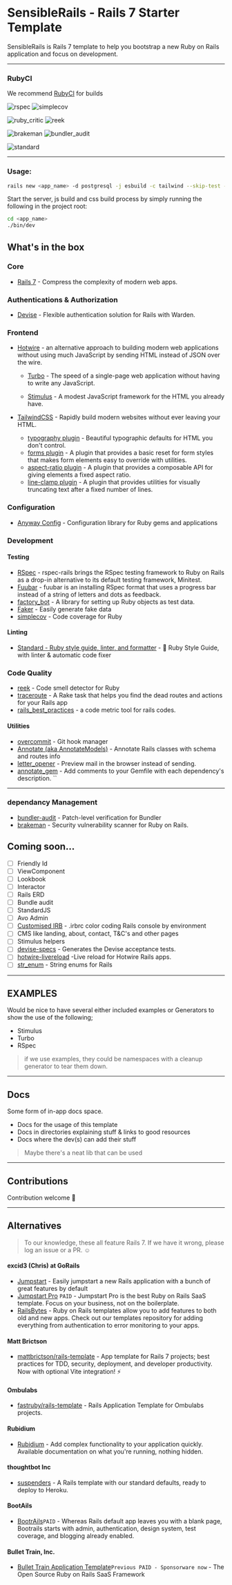 # SensibleRails - Rails 7 Starter Template

SensibleRails is Rails 7 template to help you bootstrap a new Ruby on Rails application and focus on development.

---   

### RubyCI
We recommend [RubyCI](https://ruby.ci/) for builds 

![rspec](https://ruby.ci/badges/44eb0fcb-d1a2-4c42-a801-ad8d8f096868/rspec)
![simplecov](https://ruby.ci/badges/44eb0fcb-d1a2-4c42-a801-ad8d8f096868/simplecov)

![ruby_critic](https://ruby.ci/badges/44eb0fcb-d1a2-4c42-a801-ad8d8f096868/ruby_critic)
![reek](https://ruby.ci/badges/44eb0fcb-d1a2-4c42-a801-ad8d8f096868/reek)

![brakeman](https://ruby.ci/badges/44eb0fcb-d1a2-4c42-a801-ad8d8f096868/brakeman)
![bundler_audit](https://ruby.ci/badges/44eb0fcb-d1a2-4c42-a801-ad8d8f096868/bundler_audit)

![standard](https://ruby.ci/badges/44eb0fcb-d1a2-4c42-a801-ad8d8f096868/standard)

---


### Usage:

```bash
rails new <app_name> -d postgresql -j esbuild -c tailwind --skip-test -m "https://raw.githubusercontent.com/davidteren/basic_rails_starter_template/main/template.rb"
```

Start the server, js build and css build process by simply running the following in the project root:
```bash
cd <app_name>
./bin/dev
```

## What's in the box

### Core

- [Rails 7](https://rubyonrails.org/) - Compress the complexity of modern web apps.

### Authentications & Authorization

- [Devise](https://github.com/heartcombo/devise) - Flexible authentication solution for Rails with Warden.

### Frontend

- [Hotwire](https://hotwired.dev/) - an alternative approach to building modern web applications without using much JavaScript by sending HTML instead of JSON over the wire.
   
  - [Turbo](https://turbo.hotwired.dev/) - The speed of a single-page web application without having to write any JavaScript.
     
  - [Stimulus](https://stimulus.hotwired.dev/) - A modest JavaScript framework for the HTML you already have.

- [TailwindCSS](https://tailwindcss.com/) - Rapidly build modern websites without ever leaving your HTML.
     
  - [typography plugin](https://tailwindcss.com/docs/typography-plugin) - Beautiful typographic defaults for HTML you don't control.
  - [forms plugin](https://github.com/tailwindlabs/tailwindcss-forms) - A plugin that provides a basic reset for form styles that makes form elements easy to override with utilities.
  - [aspect-ratio plugin](https://github.com/tailwindlabs/tailwindcss-aspect-ratio) - A plugin that provides a composable API for giving elements a fixed aspect ratio.
  - [line-clamp plugin](https://github.com/tailwindlabs/tailwindcss-line-clamp) - A plugin that provides utilities for visually truncating text after a fixed number of lines.

### Configuration

- [Anyway Config](https://github.com/palkan/anyway_config) - Configuration library for Ruby gems and applications

### Development

#### Testing

- [RSpec](https://github.com/rspec/rspec-rails) - rspec-rails brings the RSpec testing framework to Ruby on Rails as a drop-in alternative to its default testing framework, Minitest.
- [Fuubar](https://github.com/thekompanee/fuubar) - fuubar is an installing RSpec format that uses a progress bar instead of a string of letters and dots as feedback.
- [factory_bot](https://github.com/thoughtbot/factory_bot) - A library for setting up Ruby objects as test data.
- [Faker](https://github.com/faker-ruby/faker) - Easily generate fake data
- [simplecov](https://github.com/simplecov-ruby/simplecov) - Code coverage for Ruby 



#### Linting

- [Standard - Ruby style guide, linter, and formatter](https://github.com/testdouble/standard) - 🌟 Ruby Style Guide, with linter & automatic code fixer
                 

### Code Quality
 
- [reek](https://github.com/troessner/reek) - Code smell detector for Ruby
- [traceroute](https://github.com/amatsuda/traceroute) - A Rake task that helps you find the dead routes and actions for your Rails app
- [rails_best_practices](http://rails-bestpractices.com) - a code metric tool for rails codes.

#### Utilities

- [overcommit](https://github.com/sds/overcommit) - Git hook manager
- [Annotate (aka AnnotateModels)](https://github.com/ctran/annotate_models) - Annotate Rails classes with schema and routes info
- [letter_opener](https://github.com/ryanb/letter_opener) - Preview mail in the browser instead of sending.
- [annotate_gem](https://github.com/ivantsepp/annotate_gem) - Add comments to your Gemfile with each dependency's description. ``
---

### dependancy Management

- [bundler-audit](https://github.com/rubysec/bundler-audit#readme) - Patch-level verification for Bundler 
- [brakeman](https://brakemanscanner.org) - Security vulnerability scanner for Ruby on Rails. 

## Coming soon...
- [ ] Friendly Id
- [ ] ViewComponent
- [ ] Lookbook
- [ ] Interactor
- [ ] Rails ERD
- [ ] Bundle audit
- [ ] StandardJS
- [ ] Avo Admin
- [ ] [Customised IRB](https://gist.github.com/swanson/3ca98caff43d52f62b4b99f6f2c7444c) - .irbrc color coding Rails console by environment
- [ ] CMS like landing, about, contact, T&C's and other pages
- [ ] Stimulus helpers
- [ ] [devise-specs](https://github.com/andrii/devise-specs) - Generates the Devise acceptance tests.
- [ ] [hotwire-livereload](https://github.com/kirillplatonov/hotwire-livereload) -Live reload for Hotwire Rails apps.
- [ ] [str_enum](https://github.com/ankane/str_enum) - String enums for Rails

---

## EXAMPLES

Would be nice to have several either included examples or Generators to show the use of the following;
- Stimulus
- Turbo
- RSpec

> if we use examples, they could be namespaces with a cleanup generator to tear them down.
            
---

## Docs

Some form of in-app docs space.

- Docs for the usage of this template
- Docs in directories explaining stuff & links to good resources
- Docs where the dev(s) can add their stuff

> Maybe there's a neat lib that can be used
      
---

## Contributions

Contribution welcome 🤗

---

## Alternatives

> To our knowledge, these all feature Rails 7. If we have it wrong, please log an issue or a PR. ☺️

#### excid3 (Chris) at GoRails
- [Jumpstart](https://github.com/excid3/jumpstart) - Easily jumpstart a new Rails application with a bunch of great features by default
- [Jumpstart Pro](https://jumpstartrails.com/) `PAID` - Jumpstart Pro is the best Ruby on Rails SaaS template. Focus on your business, not on the boilerplate.
- [RailsBytes](https://railsbytes.com/) - Ruby on Rails templates allow you to add features to both old and new apps. Check out our templates repository for adding everything from authentication to error monitoring to your apps.

#### Matt Brictson
- [mattbrictson/rails-template](https://github.com/mattbrictson/rails-template) - App template for Rails 7 projects; best practices for TDD, security, deployment, and developer productivity. Now with optional Vite integration! ⚡️

#### Ombulabs

- [fastruby/rails-template](https://github.com/fastruby/rails-template) - Rails Application Template for Ombulabs projects.

#### Rubidium

- [Rubidium](https://www.rubidium.io/) - Add complex functionality to your application quickly. Available documentation on what you're running, nothing hidden.

#### thoughtbot Inc

- [suspenders](https://github.com/thoughtbot/suspenders) - A Rails template with our standard defaults, ready to deploy to Heroku.

#### BootAils

- [BootrAils](https://www.bootrails.com/)`PAID` - Whereas Rails default app leaves you with a blank page, Bootrails starts with admin, authentication, design system, test coverage, and blogging already enabled.


#### Bullet Train, Inc.

- [Bullet Train Application Template](https://github.com/bullet-train-co/bullet_train)`Previous PAID - Sponsorware now` - The Open Source Ruby on Rails SaaS Framework 
